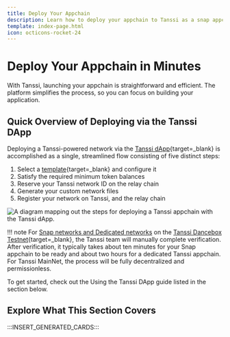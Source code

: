 ```yaml
---
title: Deploy Your Appchain
description: Learn how to deploy your appchain to Tanssi as a snap appchain for short-term testing or as a dedicated Tanssi appchain for long-term testing.
template: index-page.html
icon: octicons-rocket-24
---
```


# Deploy Your Appchain in Minutes

With Tanssi, launching your appchain is straightforward and efficient. The platform simplifies the process, so you can focus on building your application.

## Quick Overview of Deploying via the Tanssi DApp

Deploying a Tanssi-powered network via the [Tanssi dApp](https://apps.tanssi.network){target=\_blank} is accomplished as a single, streamlined flow consisting of five distinct steps:

1. Select a [template](/builders/build/templates/overview/){target=\_blank} and configure it
2. Satisfy the required minimum token balances
3. Reserve your Tanssi network ID on the relay chain
4. Generate your custom network files
5. Register your network on Tanssi, and the relay chain

![A diagram mapping out the steps for deploying a Tanssi appchain with the Tanssi dApp.](/images/builders/deploy/dapp/dapp-2.webp)

!!! note
    For [Snap networks and Dedicated networks](/builders/deploy/dapp/##snap-appchains-vs-dedicated-appchains) on the [Tanssi Dancebox Testnet](/builders/tanssi-network/testnet/dancebox/){target=\_blank}, the Tanssi team will manually complete verification. After verification, it typically takes about ten minutes for your Snap appchain to be ready and about two hours for a dedicated Tanssi appchain. For Tanssi MainNet, the process will be fully decentralized and permissionless.

To get started, check out the Using the Tanssi DApp guide listed in the section below.

## Explore What This Section Covers

:::INSERT_GENERATED_CARDS:::